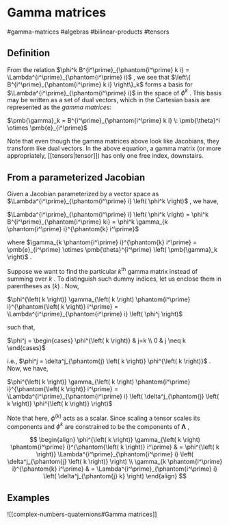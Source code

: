 # Gamma matrices
#gamma-matrices #algebras #bilinear-products #tensors 

## Definition
From the relation $\phi^k B^{i^\prime}_{\phantom{i^\prime} k i} = \Lambda^{i^\prime}_{\phantom{i^\prime} i}$ , we see that $\left\{ B^{i^\prime}_{\phantom{i^\prime} k i} \right\}_k$ forms a basis for $\Lambda^{i^\prime}_{\phantom{i^\prime} i}$ in the space of $\phi^k$ . This basis may be written as a set of dual vectors, which in the Cartesian basis are represented as the _gamma matrices_:

$\pmb{\gamma}_k = B^{i^\prime}_{\phantom{i^\prime} k i} \: \pmb{\theta}^i \otimes \pmb{e}_{i^\prime}$

Note that even though the gamma matrices above look like Jacobians, they transform like dual vectors. In the above equation, a gamma matrix (or more appropriately, [[tensors|tensor]]) has only one free index, downstairs.

## From a parameterized Jacobian
Given a Jacobian parameterized by a vector space as $\Lambda^{i^\prime}_{\phantom{i^\prime} i} \left( \phi^k \right)$ , we have,

$\Lambda^{i^\prime}_{\phantom{i^\prime} i} \left( \phi^k \right) = \phi^k B^{i^\prime}_{\phantom{i^\prime} ki} = \phi^k \gamma_{k \phantom{i^\prime} i}^{\phantom{k} i^\prime}$

where $\gamma_{k \phantom{i^\prime} i}^{\phantom{k} i^\prime} = \pmb{e}_{i^\prime} \otimes \pmb{\theta}^{i^\prime} \left( \pmb{\gamma}_k \right)$ .

Suppose we want to find the particular $k^\text{th}$ gamma matrix instead of summing over $k$ . To distinguish such dummy indices, let us enclose them in parentheses as $\left( k \right)$ . Now,

$\phi^{\left( k \right)} \gamma_{\left( k \right) \phantom{i^\prime} i}^{\phantom{\left( k \right)} i^\prime} = \Lambda^{i^\prime}_{\phantom{i^\prime} i} \left( \phi^j \right)$

such that,

$\phi^j = \begin{cases} \phi^{\left( k \right)} & j=k \\ 0 & j \neq k \end{cases}$

i.e., $\phi^j = \delta^j_{\phantom{j} \left( k \right)} \phi^{\left( k \right)}$ . Now, we have,

$\phi^{\left( k \right)} \gamma_{\left( k \right) \phantom{i^\prime} i}^{\phantom{\left( k \right)} i^\prime} = \Lambda^{i^\prime}_{\phantom{i^\prime} i} \left( \delta^j_{\phantom{j} \left( k \right)} \phi^{\left( k \right)} \right)$

Note that here, $\phi^{\left( k \right)}$ acts as a scalar. Since scaling a tensor scales its components and $\phi^k$ are constrained to be the components of $\pmb{\Lambda}$ ,

$$
\begin{align}
\phi^{\left( k \right)} \gamma_{\left( k \right) \phantom{i^\prime} i}^{\phantom{\left( k \right)} i^\prime} & = \phi^{\left( k \right)} \Lambda^{i^\prime}_{\phantom{i^\prime} i} \left( \delta^j_{\phantom{j} \left( k \right)} \right) \\
\gamma_{k \phantom{i^\prime} i}^{\phantom{k} i^\prime} & = \Lambda^{i^\prime}_{\phantom{i^\prime} i} \left( \delta^j_{\phantom{j} k} \right)
\end{align}
$$

## Examples
![[complex-numbers-quaternions#Gamma matrices]]


